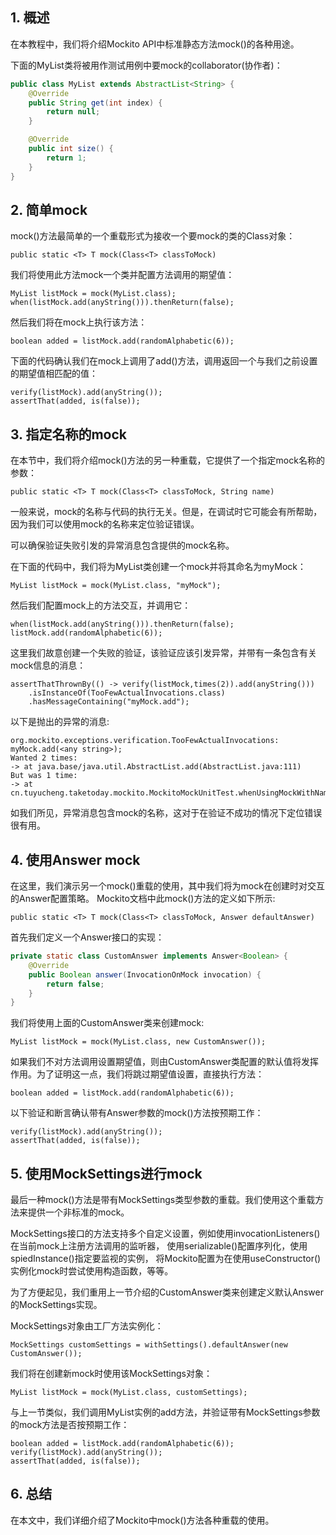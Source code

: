## 1. 概述

在本教程中，我们将介绍Mockito API中标准静态方法mock()的各种用途。

下面的MyList类将被用作测试用例中要mock的collaborator(协作者)：

```java
public class MyList extends AbstractList<String> {
    @Override
    public String get(int index) {
        return null;
    }

    @Override
    public int size() {
        return 1;
    }
}
```

## 2. 简单mock

mock()方法最简单的一个重载形式为接收一个要mock的类的Class对象：

```
public static <T> T mock(Class<T> classToMock)
```

我们将使用此方法mock一个类并配置方法调用的期望值：

```
MyList listMock = mock(MyList.class);
when(listMock.add(anyString())).thenReturn(false);
```

然后我们将在mock上执行该方法：

```
boolean added = listMock.add(randomAlphabetic(6));
```

下面的代码确认我们在mock上调用了add()方法，调用返回一个与我们之前设置的期望值相匹配的值：

```
verify(listMock).add(anyString());
assertThat(added, is(false));
```

## 3. 指定名称的mock

在本节中，我们将介绍mock()方法的另一种重载，它提供了一个指定mock名称的参数：

```
public static <T> T mock(Class<T> classToMock, String name)
```

一般来说，mock的名称与代码的执行无关。但是，在调试时它可能会有所帮助，因为我们可以使用mock的名称来定位验证错误。

可以确保验证失败引发的异常消息包含提供的mock名称。

在下面的代码中，我们将为MyList类创建一个mock并将其命名为myMock：

```
MyList listMock = mock(MyList.class, "myMock");
```

然后我们配置mock上的方法交互，并调用它：

```
when(listMock.add(anyString())).thenReturn(false);
listMock.add(randomAlphabetic(6));
```

这里我们故意创建一个失败的验证，该验证应该引发异常，并带有一条包含有关mock信息的消息：

```
assertThatThrownBy(() -> verify(listMock,times(2)).add(anyString()))
    .isInstanceOf(TooFewActualInvocations.class)
    .hasMessageContaining("myMock.add");
```

以下是抛出的异常的消息:

```
org.mockito.exceptions.verification.TooFewActualInvocations: 
myMock.add(<any string>);
Wanted 2 times:
-> at java.base/java.util.AbstractList.add(AbstractList.java:111)
But was 1 time:
-> at cn.tuyucheng.taketoday.mockito.MockitoMockUnitTest.whenUsingMockWithName_thenCorrect(MockitoMockUnitTest.java:36)
```

如我们所见，异常消息包含mock的名称，这对于在验证不成功的情况下定位错误很有用。

## 4. 使用Answer mock

在这里，我们演示另一个mock()重载的使用，其中我们将为mock在创建时对交互的Answer配置策略。
Mockito文档中此mock()方法的定义如下所示:

```
public static <T> T mock(Class<T> classToMock, Answer defaultAnswer)
```

首先我们定义一个Answer接口的实现：

```java
private static class CustomAnswer implements Answer<Boolean> {
    @Override
    public Boolean answer(InvocationOnMock invocation) {
        return false;
    }
}
```

我们将使用上面的CustomAnswer类来创建mock:

```
MyList listMock = mock(MyList.class, new CustomAnswer());
```

如果我们不对方法调用设置期望值，则由CustomAnswer类配置的默认值将发挥作用。为了证明这一点，我们将跳过期望值设置，直接执行方法：

```
boolean added = listMock.add(randomAlphabetic(6));
```

以下验证和断言确认带有Answer参数的mock()方法按预期工作：

```
verify(listMock).add(anyString());
assertThat(added, is(false));
```

## 5. 使用MockSettings进行mock

最后一种mock()方法是带有MockSettings类型参数的重载。我们使用这个重载方法来提供一个非标准的mock。

MockSettings接口的方法支持多个自定义设置，例如使用invocationListeners()在当前mock上注册方法调用的监听器，
使用serializable()配置序列化，使用spiedInstance()指定要监视的实例，
将Mockito配置为在使用useConstructor()实例化mock时尝试使用构造函数，等等。

为了方便起见，我们重用上一节介绍的CustomAnswer类来创建定义默认Answer的MockSettings实现。

MockSettings对象由工厂方法实例化：

```
MockSettings customSettings = withSettings().defaultAnswer(new CustomAnswer());
```

我们将在创建新mock时使用该MockSettings对象：

```
MyList listMock = mock(MyList.class, customSettings);
```

与上一节类似，我们调用MyList实例的add方法，并验证带有MockSettings参数的mock方法是否按预期工作：

```
boolean added = listMock.add(randomAlphabetic(6));
verify(listMock).add(anyString());
assertThat(added, is(false));
```

## 6. 总结

在本文中，我们详细介绍了Mockito中mock()方法各种重载的使用。